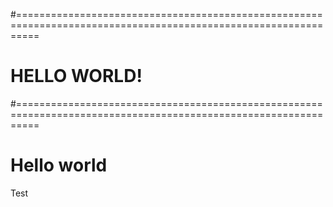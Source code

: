 #================================================================================================================
#   HELLO WORLD!
#================================================================================================================
# Hello world
Test
